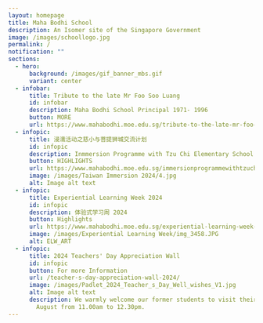 ```yaml
---
layout: homepage
title: Maha Bodhi School
description: An Isomer site of the Singapore Government
image: /images/schoollogo.jpg
permalink: /
notification: ""
sections:
  - hero:
      background: /images/gif_banner_mbs.gif
      variant: center
  - infobar:
      title: Tribute to the late Mr Foo Soo Luang
      id: infobar
      description: Maha Bodhi School Principal 1971- 1996
      button: MORE
      url: https://www.mahabodhi.moe.edu.sg/tribute-to-the-late-mr-foo-soo-luang/
  - infopic:
      title: 浸濡活动之慈小与菩提狮城交流计划
      id: infopic
      description: Inmmersion Programme with Tzu Chi Elementary School
      button: HIGHLIGHTS
      url: https://www.mahabodhi.moe.edu.sg/immersionprogrammewithtzuchi/
      image: /images/Taiwan Immersion 2024/4.jpg
      alt: Image alt text
  - infopic:
      title: Experiential Learning Week 2024
      id: infopic
      description: 体验式学习周 2024
      button: Highlights
      url: https://www.mahabodhi.moe.edu.sg/experiential-learning-week-2024/
      image: /images/Experiential Learning Week/img_3458.JPG
      alt: ELW_ART
  - infopic:
      title: 2024 Teachers' Day Appreciation Wall
      id: infopic
      button: For more Information
      url: /teacher-s-day-appreciation-wall-2024/
      image: /images/Padlet_2024_Teacher_s_Day_Well_wishes_V1.jpg
      alt: Image alt text
      description: We warmly welcome our former students to visit their teachers on 29
        August from 11.00am to 12.30pm.
---
```

